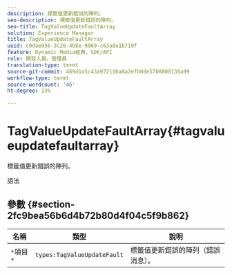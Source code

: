```yaml
---
description: 標籤值更新錯誤的陣列。
seo-description: 標籤值更新錯誤的陣列。
seo-title: TagValueUpdateFaultArray
solution: Experience Manager
title: TagValueUpdateFaultArray
uuid: c0dae056-3c26-4b8e-9069-c63a8a1b719f
feature: Dynamic Media經典，SDK/API
role: 開發人員、管理員
translation-type: tm+mt
source-git-commit: 469d1a5c43a972116a8a2efb0de5708800130a99
workflow-type: tm+mt
source-wordcount: '46'
ht-degree: 13%

---
```



# TagValueUpdateFaultArray{#tagvalueupdatefaultarray}

標籤值更新錯誤的陣列。

語法

## 參數 {#section-2fc9bea56b6d4b72b80d4f04c5f9b862}

| 名稱 | 類型 | 說明 |
|---|---|---|
| `*`項目`*` | `types:TagValueUpdateFault` | 標籤值更新錯誤的陣列（錯誤消息）。 |

